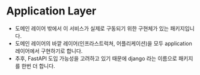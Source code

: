 # Application Layer
- 도메인 레이어 밖에서 이 서비스가 실제로 구동되기 위한 구현체가 있는 패키지입니다.
- 도메인 레이어의 바깥 레이어(인프라스트럭쳐, 어플리케이션)을 모두 application 레이어에서 구현하기로 합니다.
- 추후, FastAPI 도입 가능성을 고려하고 있기 때문에 django 라는 이름으로 패키지를 한번 더 합니다.
